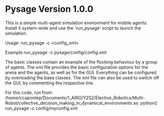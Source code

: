 # Pysage Version 1.0.0

This is a simple multi-agent simulation environment for mobile agents.
Install it system-wide and use the 'run_pysage' script to launch the simulation.

Usage:
run_pysage -c <config_xml>

Example
run_pysage -c pysage/config/config.xml

The basic classes contain an example of the flocking behaviour by a group of agents.
The xml file provides the basic configuration options for the arena and the agents, as well as for the GUI.
Everything can be configured by overloading the base classes.
The xml file can also be used to switch off the GUI, by commenting the respective line.

For this code, run from: /home/ccapontep/Documents/1_AIRO/Y2S2/Elective_Robotics/Multi-Robot/collective_decision_making_in_dynamical_environments
as: 
python2 run_pysage -c config/myconfig.xml



